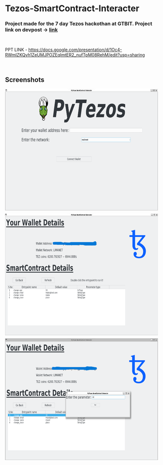 # Tezos-SmartContract-Interacter

### Project made for the 7 day Tezos hackothan at GTBIT. Project link on devpost -> [link](https://devpost.com/software/smartcontract-interacter?ref_content=my-projects-tab&ref_feature=my_projects)

<br>

PPT LINK - https://docs.google.com/presentation/d/1Oc4-RWmIZKQvh1ZeUMJPOZEqlmtER2_nufTpM08RehM/edit?usp=sharing

<br>

## Screenshots

<img align="center" src="assets/main_screen_sc.png" alt="desktop screenshot" style="height: 400px; width:px; margin-bottom:10px;"/>

<img align="center" src="assets/wallet_screen_sc.png" alt="desktop screenshot" style="height: 400px; width:px; margin-bottom:10px;"/>

<img align="center" src="assets/calling_entrypoint_sc.png" alt="desktop screenshot" style="height: 400px; width:px; margin-bottom:10px;"/>
